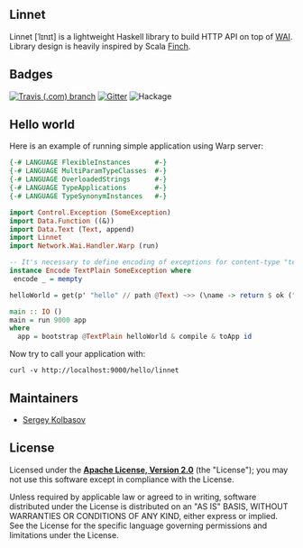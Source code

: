 Linnet
------

Linnet [ˈlɪnɪt] is a lightweight Haskell library to build HTTP API on top of [WAI](http://hackage.haskell.org/package/wai). Library design is heavily inspired by Scala [Finch](https://github.com/finagle/finch).

Badges
------
[![Travis (.com) branch](https://img.shields.io/travis/com/haskell-linnet/linnet/master?style=flat-square)](https://travis-ci.com/haskell-linnet/linnet) [![Gitter](https://img.shields.io/gitter/room/haskell-linnet/community?style=flat-square)](https://gitter.im/haskell-linnet/community) ![Hackage](https://img.shields.io/hackage/v/linnet?style=flat-square)

Hello world
-----------

Here is an example of running simple application using Warp server:
```haskell
{-# LANGUAGE FlexibleInstances      #-}
{-# LANGUAGE MultiParamTypeClasses  #-}
{-# LANGUAGE OverloadedStrings      #-}
{-# LANGUAGE TypeApplications       #-}
{-# LANGUAGE TypeSynonymInstances   #-}

import Control.Exception (SomeException)
import Data.Function ((&))
import Data.Text (Text, append)
import Linnet
import Network.Wai.Handler.Warp (run)

-- It's necessary to define encoding of exceptions for content-type "text/plain". Here it returns no content
instance Encode TextPlain SomeException where
 encode _ = mempty

helloWorld = get(p' "hello" // path @Text) ~>> (\name -> return $ ok ("Hello, " `append` name))

main :: IO ()
main = run 9000 app
where
  app = bootstrap @TextPlain helloWorld & compile & toApp id
```

Now try to call your application with:
```
curl -v http://localhost:9000/hello/linnet
```

Maintainers
-------
* [Sergey Kolbasov](https://github.com/sergeykolbasov)

License
-------
Licensed under the **[Apache License, Version 2.0](http://www.apache.org/licenses/LICENSE-2.0)** (the "License");
you may not use this software except in compliance with the License.

Unless required by applicable law or agreed to in writing, software
distributed under the License is distributed on an "AS IS" BASIS,
WITHOUT WARRANTIES OR CONDITIONS OF ANY KIND, either express or implied.
See the License for the specific language governing permissions and
limitations under the License.